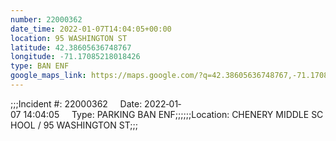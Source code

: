 ```yaml
---
number: 22000362
date_time: 2022-01-07T14:04:05+00:00
location: 95 WASHINGTON ST
latitude: 42.38605636748767
longitude: -71.17085218018426
type: BAN ENF
google_maps_link: https://maps.google.com/?q=42.38605636748767,-71.17085218018426
---
```


;;;Incident #: 22000362     Date: 2022‐01‐07 14:04:05     Type: PARKING BAN ENF;;;;;;Location: CHENERY MIDDLE SCHOOL / 95 WASHINGTON ST;;;
